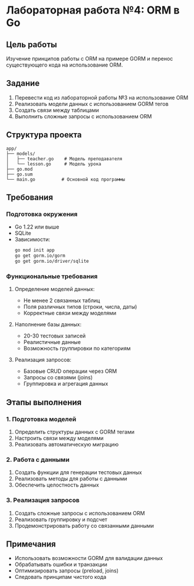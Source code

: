 # Лабораторная работа №4: ORM в Go

## Цель работы
Изучение принципов работы с ORM на примере GORM и перенос существующего кода на использование ORM.

## Задание
1. Перевести код из лабораторной работы №3 на использование ORM
2. Реализовать модели данных с использованием GORM тегов
3. Создать связи между таблицами
4. Выполнить сложные запросы с использованием ORM

## Структура проекта

```
app/
├── models/
│   ├── teacher.go    # Модель преподавателя
│   └── lesson.go     # Модель урока
├── go.mod
├── go.sum
└── main.go          # Основной код программы
```

## Требования

### Подготовка окружения
- Go 1.22 или выше
- SQLite
- Зависимости:
  ```bash
  go mod init app
  go get gorm.io/gorm
  go get gorm.io/driver/sqlite
  ```

### Функциональные требования
1. Определение моделей данных:
   - Не менее 2 связанных таблиц
   - Поля различных типов (строки, числа, даты)
   - Корректные связи между моделями

2. Наполнение базы данных:
   - 20-30 тестовых записей
   - Реалистичные данные
   - Возможность группировки по категориям

3. Реализация запросов:
   - Базовые CRUD операции через ORM
   - Запросы со связями (joins)
   - Группировка и агрегация данных

## Этапы выполнения

### 1. Подготовка моделей
1. Определить структуры данных с GORM тегами
2. Настроить связи между моделями
3. Реализовать автоматическую миграцию

### 2. Работа с данными
1. Создать функции для генерации тестовых данных
2. Реализовать методы для работы с данными
3. Обеспечить целостность данных

### 3. Реализация запросов
1. Создать сложные запросы с использованием ORM
2. Реализовать группировку и подсчет
3. Продемонстрировать работу со связанными данными

## Примечания
- Использовать возможности GORM для валидации данных
- Обрабатывать ошибки и транзакции
- Оптимизировать запросы (preload, joins)
- Следовать принципам чистого кода
